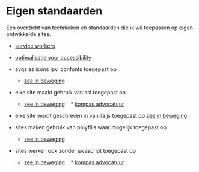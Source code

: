 # Eigen standaarden

Een overzicht van technieken en standaarden die ik wil toepassen op eigen ontwikkelde sites.

* [service workers](https://justmarkup.com/log/2016/10/enhancing-a-comment-form/)
* [optimalisatie voor accessibility](https://shop.smashingmagazine.com/products/apps-for-all)

* svgs as icons ipv iconfonts
toegepast op 
    * [zee in beweging](https://zeeinbeweging.nl/)

* elke site maakt gebruik van ssl
toegepast op 
    * [zee in beweging](https://zeeinbeweging.nl/)
    * [kompas advocatuur](http://kompas-advocatuur.nl/)

* elke site wordt geschreven in vanilla js
toegepast op 
    [zee in beweging](https://zeeinbeweging.nl/)

* sites maken gebruik van polyfills waar mogelijk
toegepast op
    * [zee in beweging](https://zeeinbeweging.nl/)

* sites werken ook zonder javascript
toegepast op
    * [zee in beweging](https://zeeinbeweging.nl/)
    * [kompas advocatuur](http://kompas-advocatuur.nl/)
